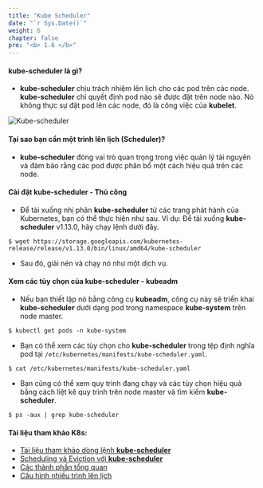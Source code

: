```yaml
---
title: "Kube Scheduler"
date: "`r Sys.Date()`"
weight: 6
chapter: false
pre: "<b> 1.6 </b>"
---
```


#### **kube-scheduler** là gì?

- **kube-scheduler** chịu trách nhiệm lên lịch cho các pod trên các node. **kube-scheduler** chỉ quyết định pod nào sẽ được đặt trên node nào. Nó không thực sự đặt pod lên các node, đó là công việc của **kubelet**.

![Kube-scheduler](/EKS-Workshop-1/images/part1/6/0006.ppm?featherlight=false&width=60pc)

#### Tại sao bạn cần một trình lên lịch (Scheduler)?

- **kube-scheduler** đóng vai trò quan trọng trong việc quản lý tài nguyên và đảm bảo rằng các pod được phân bổ một cách hiệu quả trên các node.

#### Cài đặt **kube-scheduler** - Thủ công

- Để tải xuống nhị phân **kube-scheduler** từ các trang phát hành của Kubernetes, bạn có thể thực hiện như sau. Ví dụ: Để tải xuống **kube-scheduler** v1.13.0, hãy chạy lệnh dưới đây.

```
$ wget https://storage.googleapis.com/kubernetes-release/release/v1.13.0/bin/linux/amd64/kube-scheduler
```

- Sau đó, giải nén và chạy nó như một dịch vụ.

#### Xem các tùy chọn của **kube-scheduler** - kubeadm

- Nếu bạn thiết lập nó bằng công cụ **kubeadm**, công cụ này sẽ triển khai **kube-scheduler** dưới dạng pod trong namespace **kube-system** trên node master.

```
$ kubectl get pods -n kube-system
```

- Bạn có thể xem các tùy chọn cho **kube-scheduler** trong tệp định nghĩa pod tại `/etc/kubernetes/manifests/kube-scheduler.yaml`.

```
$ cat /etc/kubernetes/manifests/kube-scheduler.yaml
```

- Bạn cũng có thể xem quy trình đang chạy và các tùy chọn hiệu quả bằng cách liệt kê quy trình trên node master và tìm kiếm **kube-scheduler**.

```
$ ps -aux | grep kube-scheduler
```

#### Tài liệu tham khảo K8s:

- [Tài liệu tham khảo dòng lệnh **kube-scheduler**](https://kubernetes.io/docs/reference/command-line-tools-reference/kube-scheduler/)
- [Scheduling và Eviction với **kube-scheduler**](https://kubernetes.io/docs/concepts/scheduling-eviction/kube-scheduler/)
- [Các thành phần tổng quan](https://kubernetes.io/docs/concepts/overview/components/)
- [Cấu hình nhiều trình lên lịch](https://kubernetes.io/docs/tasks/extend-kubernetes/configure-multiple-schedulers/)
